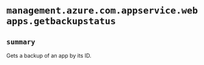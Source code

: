 # `management.azure.com.appservice.webapps.getbackupstatus`

## `summary`
Gets a backup of an app by its ID.


